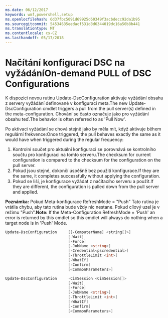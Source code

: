 ```yaml
---
ms.date: 06/12/2017
keywords: wmf,powershell,setup
ms.openlocfilehash: 6d37fbc5091d69925d60349f3acbdecc92da1b95
ms.sourcegitcommit: 54534635eedacf531d8d6344019dc16a50b8b441
ms.translationtype: MT
ms.contentlocale: cs-CZ
ms.lasthandoff: 05/17/2018
---
```

# <a name="on-demand-pull-of-dsc-configurations"></a><span data-ttu-id="b8e3f-102">Načítání konfigurací DSC na vyžádání</span><span class="sxs-lookup"><span data-stu-id="b8e3f-102">On-demand PULL of DSC Configurations</span></span>

<span data-ttu-id="b8e3f-103">K dispozici novou rutinu Update-DscConfiguration aktivuje vyžádání obsahu z servery vyžádání definované v konfiguraci meta.</span><span class="sxs-lookup"><span data-stu-id="b8e3f-103">The new Update-DscConfiguration cmdlet triggers a pull from the pull server(s) defined in the meta-configuration.</span></span> <span data-ttu-id="b8e3f-104">Chování se často označuje jako pro vyžádání obsahu teď.</span><span class="sxs-lookup"><span data-stu-id="b8e3f-104">The behavior is often referred to as 'Pull Now'.</span></span>


<span data-ttu-id="b8e3f-105">Po aktivaci vyžádání se chová stejně jako by měla mít, když aktivuje během regulární frekvence:</span><span class="sxs-lookup"><span data-stu-id="b8e3f-105">Once triggered, the pull behaves exactly the same as it would have when triggered during the regular frequency:</span></span>

1. <span data-ttu-id="b8e3f-106">Kontrolní součet pro aktuální konfiguraci se porovnává se kontrolního součtu pro konfiguraci na tomto serveru.</span><span class="sxs-lookup"><span data-stu-id="b8e3f-106">The checksum for current configuration is compared to the checksum for the configuration on the pull server.</span></span>
2. <span data-ttu-id="b8e3f-107">Pokud jsou stejné, dokončí úspěšně bez použití konfigurace.</span><span class="sxs-lookup"><span data-stu-id="b8e3f-107">If they are the same, it completes successfully without applying the configuration.</span></span>
3. <span data-ttu-id="b8e3f-108">Pokud se liší, je konfigurace vyžádat z načítacího serveru a použít.</span><span class="sxs-lookup"><span data-stu-id="b8e3f-108">If they are different, the configuration is pulled down from the pull server and applied.</span></span>

<span data-ttu-id="b8e3f-109">**Poznámka:** Pokud Meta-konfigurace RefreshMode = "Push" Tato rutina je vrátila chybu, aby tato rutina bude vždy nic nestane. Pokud cílový uzel je v režimu "Push".</span><span class="sxs-lookup"><span data-stu-id="b8e3f-109">**Note:** If the Meta-Configuration RefreshMode = 'Push' an error is returned by this cmdlet so this cmdlet will always do nothing when a target node is in 'Push' Mode.</span></span>

```powershell
Update-DscConfiguration     [[-ComputerName] <string[]>]
                            [-Wait]
                            [-Force]
                            [-JobName <string>]
                            [-Credential<pscredential>]
                            [-ThrottleLimit <int>]
                            [-WhatIf]
                            [-Confirm]
                            [<CommonParameters>]

Update-DscConfiguration     -CimSession <CimSession[]>
                            [-Wait]
                            [-Force]
                            [-JobName <string>]
                            [-ThrottleLimit <int>]
                            [-WhatIf]
                            [-Confirm]
                            [<CommonParameters>]
```
